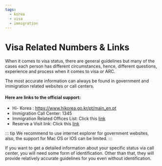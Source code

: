 ```yaml
---
tags:
  - korea
  - visa
  - immigration
---
```


# Visa Related Numbers & Links 

When it comes to visa status, there are general guidelines but many of the cases each person has different circumstances, hence, different questions, experience and process when it comes to visa or ARC.

The most accurate information can always be found in government and immigration related websites or call centers.

#### Here are links to the official support:

- Hi- Korea : https://www.hikorea.go.kr/pt/main_en.pt 
- Immigration Call Center: 1345
- Immigration Related Offices List: Click this [link](https://www.hikorea.go.kr/pt/GvrnSrchPageR_en.pt) 
- Reserve a Visit link: Click this [link](https://www.hikorea.go.kr/pt/ResvMain_en.pt?locale=en)

::: tip
We recommend to use internet explorer for government websites, also, the support for Mac OS or  IOS can be limited.
:::

If you want to get a detailed information about your specific status via call center, you will need some form of identification. Other than that, they will provide relatively accurate guidelines for you even without identification.
 